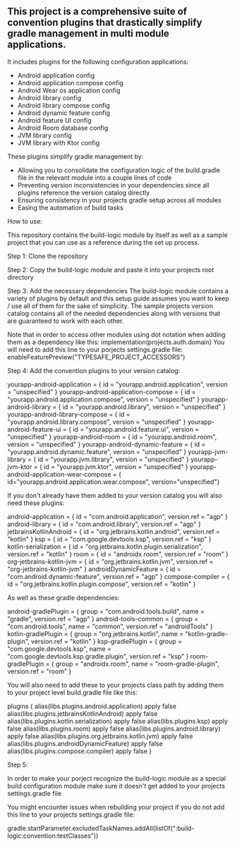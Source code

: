 ## This project is a comprehensive suite of convention plugins that drastically simplify gradle management in multi module applications.

It includes plugins for the following configuration applications:
- Android application config
- Android application compose config
- Android Wear os application config
- Android library config
- Android library compose config
- Android dynamic feature config
- Android feature UI config
- Android Room database config
- JVM library config
- JVM library with Ktor config

These plugins simplify gradle management by:
- Allowing you to consolidate the configuration logic of the build.gradle file in the relevant module into a couple lines of code
- Preventing version inconsistencies in your dependencies since all plugins reference the version catalog directly
- Ensuring consistency in your projects gradle setup across all modules
- Easing the automation of build tasks

  
How to use:

This repository contains the build-logic module by itself as well as a sample project that you can use as a reference during the set up process.

Step 1:
  Clone the repository

Step 2:
  Copy the build-logic module and paste it into your projects root directory

Step 3:
  Add the necessary dependencies
  The build-logic module contains a variety of plugins by default and this setup guide assumes you want to keep / use all of them for the sake of simplicity. 
  The sample projects version catalog contains all of the needed dependencies along with versions that are guaranteed to work with each other. 

  Note that in order to access other modules using dot notation when adding them as a dependency like this: implementation(projects.auth.domain)
  You will need to add this line to your porjects settings.gradle file:
  enableFeaturePreview("TYPESAFE_PROJECT_ACCESSORS")
  
  

Step 4:
  Add the convention plugins to your version catalog:

  yourapp-android-application = { id = "yourapp.android.application", version = "unspecified" }
  yourapp-android-application-compose = { id = "yourapp.android.application.compose", version = "unspecified" }
  yourapp-android-library = { id = "yourapp.android.library", version = "unspecified" }
  yourapp-android-library-compose = { id = "yourapp.android.library.compose", version = "unspecified" }
  yourapp-android-feature-ui = { id = "yourapp.android.feature.ui", version = "unspecified" }
  yourapp-android-room = { id = "yourapp.android.room", version = "unspecified" }
  yourapp-android-dynamic-feature = { id = "yourapp.android.dynamic.feature", version = "unspecified" }
  yourapp-jvm-library = { id = "yourapp.jvm.library", version = "unspecified" }
  yourapp-jvm-ktor = { id = "yourapp.jvm.ktor", version = "unspecified" }
  yourapp-android-application-wear-compose = { id="yourapp.android.application.wear.compose", version="unspecified"}

  If you don't already have them added to your version catalog you will also need these plugins:

  android-application = { id = "com.android.application", version.ref = "agp" }
  android-library = { id = "com.android.library", version.ref = "agp" }
  jetbrainsKotlinAndroid = { id = "org.jetbrains.kotlin.android", version.ref = "kotlin" }
  ksp = { id = "com.google.devtools.ksp", version.ref = "ksp" }
  kotlin-serialization = { id = "org.jetbrains.kotlin.plugin.serialization", version.ref = "kotlin" }
  room = { id = "androidx.room", version.ref = "room" }
  org-jetbrains-kotlin-jvm = { id = "org.jetbrains.kotlin.jvm", version.ref = "org-jetbrains-kotlin-jvm" }
  androidDynamicFeature = { id = "com.android.dynamic-feature", version.ref = "agp" }
  compose-compiler = { id = "org.jetbrains.kotlin.plugin.compose", version.ref = "kotlin" }

  As well as these gradle dependencies:

  android-gradlePlugin = { group = "com.android.tools.build", name = "gradle", version.ref = "agp" }
  android-tools-common = { group = "com.android.tools", name = "common", version.ref = "androidTools" }
  kotlin-gradlePlugin = { group = "org.jetbrains.kotlin", name = "kotlin-gradle-plugin", version.ref = "kotlin" }
  ksp-gradlePlugin = { group = "com.google.devtools.ksp", name = "com.google.devtools.ksp.gradle.plugin", version.ref = "ksp" }
  room-gradlePlugin = { group = "androidx.room", name = "room-gradle-plugin", version.ref = "room" }


  You will also need to add these to your projects class path by adding them to your project level build.gradle file like this: 
  
  plugins {
    alias(libs.plugins.android.application) apply false
    alias(libs.plugins.jetbrainsKotlinAndroid) apply false
    alias(libs.plugins.kotlin.serialization) apply false
    alias(libs.plugins.ksp) apply false
    alias(libs.plugins.room) apply false
    alias(libs.plugins.android.library) apply false
    alias(libs.plugins.org.jetbrains.kotlin.jvm) apply false
    alias(libs.plugins.androidDynamicFeature) apply false
    alias(libs.plugins.compose.compiler) apply false
  }

  
Step 5:

  In order to make your porject recognize the build-logic module as a special build configuration module make sure it doesn't get added to your projects settings.gradle file
  
  You might encounter issues when rebuilding your project if you do not add this line to your projects settings.gradle file:

  gradle.startParameter.excludedTaskNames.addAll(listOf(":build-logic:convention:testClasses"))

  
  
  
  
  
